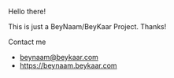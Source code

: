 Hello there!

This is just a BeyNaam/BeyKaar Project. Thanks!



Contact me
- beynaam@beykaar.com
- https://beynaam.beykaar.com